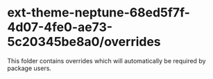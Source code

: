 # ext-theme-neptune-68ed5f7f-4d07-4fe0-ae73-5c20345be8a0/overrides

This folder contains overrides which will automatically be required by package users.
